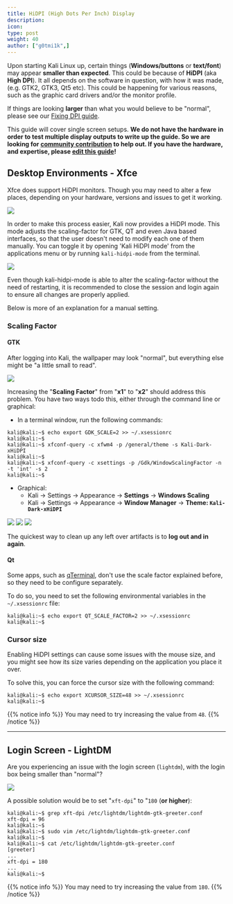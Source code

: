 ```yaml
---
title: HiDPI (High Dots Per Inch) Display
description:
icon:
type: post
weight: 40
author: ["g0tmi1k",]
---
```


Upon starting Kali Linux up, certain things (**Windows/buttons** or **text/font**) may appear **smaller than expected**. This could be because of **HiDPI** (aka **High DPI**). It all depends on the software in question, with how it was made, (e.g. GTK2, GTK3, Qt5 etc). This could be happening for various reasons, such as the graphic card drivers and/or the monitor profile.

If things are looking **larger** than what you would believe to be "normal", please see our [Fixing DPI guide](/docs/general-use/fixing-dpi/).

This guide will cover single screen setups. **We do not have the hardware in order to test multiple display outputs to write up the guide. So we are looking for [community contribution](/docs/community/contribute/) to help out. If you have the hardware, and expertise, please [edit this guide](https://gitlab.com/kalilinux/documentation/kali-docs/edit/master/general-use/hidpi/index.md)!**

## Desktop Environments - Xfce

Xfce does support HiDPI monitors. Though you may need to alter a few places, depending on your hardware, versions and issues to get it working.

![](kali-hidpi-mode-menu.png)

In order to make this process easier, Kali now provides a HiDPI mode. This mode adjusts the scaling-factor for GTK, QT and even Java based interfaces, so that the user doesn't need to modify each one of them manually. You can toggle it by opening 'Kali HiDPI mode' from the applications menu or by running `kali-hidpi-mode` from the terminal.

![](kali-hidpi-mode.gif)

Even though kali-hidpi-mode is able to alter the scaling-factor without the need of restarting, it is recommended to close the session and login again to ensure all changes are properly applied.

Below is more of an explanation for a manual setting.

### Scaling Factor

#### GTK

After logging into Kali, the wallpaper may look "normal", but everything else might be "a little small to read".

![](scaling-factor.png)

Increasing the "**Scaling Factor**" from "**x1**" to "**x2**" should address this problem. You have two ways todo this, either through the command line or graphical:

- In a terminal window, run the following commands:

```console
kali@kali:~$ echo export GDK_SCALE=2 >> ~/.xsessionrc
kali@kali:~$
kali@kali:~$ xfconf-query -c xfwm4 -p /general/theme -s Kali-Dark-xHiDPI
kali@kali:~$
kali@kali:~$ xfconf-query -c xsettings -p /Gdk/WindowScalingFactor -n -t 'int' -s 2
kali@kali:~$
```

- Graphical:
  - Kali -> Settings -> Appearance -> **Settings** -> **Windows Scaling**
  - Kali -> Settings -> Appearance -> **Window Manager** -> **Theme: `Kali-Dark-xHiDPI`**

![](kali-menu-setting-manager.png)
![](appearance-settings.png)
![](window-manager.png)

The quickest way to clean up any left over artifacts is to **log out and in again**.

#### Qt

Some apps, such as [qTerminal](https://packages.debian.org/testing/qterminal), don't use the scale factor explained before, so they need to be configure separately.

To do so, you need to set the following environmental variables in the `~/.xsessionrc` file:

```console
kali@kali:~$ echo export QT_SCALE_FACTOR=2 >> ~/.xsessionrc
kali@kali:~$
```

### Cursor size

Enabling HiDPI settings can cause some issues with the mouse size, and you might see how its size varies depending on the application you place it over.

To solve this, you can force the cursor size with the following command:

```console
kali@kali:~$ echo export XCURSOR_SIZE=48 >> ~/.xsessionrc
kali@kali:~$
```

{{% notice info %}}
You may need to try increasing the value from `48`.
{{% /notice %}}

- - -

## Login Screen - LightDM

Are you experiencing an issue with the login screen (`lightdm`), with the login box being smaller than "normal"?

![](login.png)

A possible solution would be to set "`xft-dpi`" to "`180` (**or higher**):

```console
kali@kali:~$ grep xft-dpi /etc/lightdm/lightdm-gtk-greeter.conf
xft-dpi = 96
kali@kali:~$
kali@kali:~$ sudo vim /etc/lightdm/lightdm-gtk-greeter.conf
kali@kali:~$
kali@kali:~$ cat /etc/lightdm/lightdm-gtk-greeter.conf
[greeter]
...
xft-dpi = 180
...
kali@kali:~$
```

{{% notice info %}}
You may need to try increasing the value from `180`.
{{% /notice %}}
